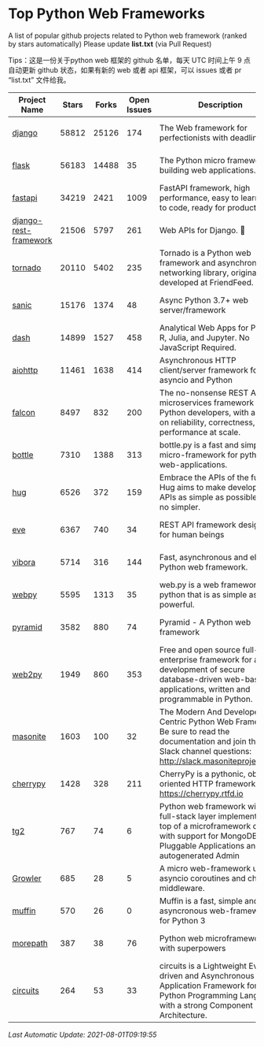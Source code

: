 # Top Python Web Frameworks
A list of popular github projects related to Python web framework (ranked by stars automatically)
Please update **list.txt** (via Pull Request)

Tips：这是一份关于python web 框架的 github 名单，每天 UTC 时间上午 9 点自动更新 github 状态，如果有新的 web 或者 api 框架，可以 issues 或者 pr “list.txt” 文件给我。

| Project Name | Stars | Forks | Open Issues | Description | Last Commit |
| ------------ | ----- | ----- | ----------- | ----------- | ----------- |
| [django](https://github.com/django/django) | 58812 | 25126 | 174 | The Web framework for perfectionists with deadlines. | 2021-07-30 18:34:50 |
| [flask](https://github.com/pallets/flask) | 56183 | 14488 | 35 | The Python micro framework for building web applications. | 2021-08-01 08:51:44 |
| [fastapi](https://github.com/tiangolo/fastapi) | 34219 | 2421 | 1009 | FastAPI framework, high performance, easy to learn, fast to code, ready for production | 2021-07-29 21:03:57 |
| [django-rest-framework](https://github.com/encode/django-rest-framework) | 21506 | 5797 | 261 | Web APIs for Django. 🎸 | 2021-07-01 14:04:44 |
| [tornado](https://github.com/tornadoweb/tornado) | 20110 | 5402 | 235 | Tornado is a Python web framework and asynchronous networking library, originally developed at FriendFeed. | 2021-07-09 18:05:14 |
| [sanic](https://github.com/sanic-org/sanic) | 15176 | 1374 | 48 | Async Python 3.7+ web server/framework | Build fast. Run fast. | 2021-07-28 09:12:30 |
| [dash](https://github.com/plotly/dash) | 14899 | 1527 | 458 | Analytical Web Apps for Python, R, Julia, and Jupyter. No JavaScript Required. | 2021-07-28 19:24:14 |
| [aiohttp](https://github.com/aio-libs/aiohttp) | 11461 | 1638 | 414 | Asynchronous HTTP client/server framework for asyncio and Python | 2021-07-28 12:09:06 |
| [falcon](https://github.com/falconry/falcon) | 8497 | 832 | 200 | The no-nonsense REST API and microservices framework for Python developers, with a focus on reliability, correctness, and performance at scale. | 2021-07-27 07:32:38 |
| [bottle](https://github.com/bottlepy/bottle) | 7310 | 1388 | 313 | bottle.py is a fast and simple micro-framework for python web-applications. | 2021-07-07 11:39:42 |
| [hug](https://github.com/hugapi/hug) | 6526 | 372 | 159 | Embrace the APIs of the future. Hug aims to make developing APIs as simple as possible, but no simpler. | 2020-08-10 05:07:26 |
| [eve](https://github.com/pyeve/eve) | 6367 | 740 | 34 | REST API framework designed for human beings | 2021-03-14 16:47:07 |
| [vibora](https://github.com/vibora-io/vibora) | 5714 | 316 | 144 | Fast, asynchronous and elegant Python web framework. | 2019-02-11 10:54:12 |
| [webpy](https://github.com/webpy/webpy) | 5595 | 1313 | 35 | web.py is a web framework for python that is as simple as it is powerful.  | 2021-03-03 00:03:19 |
| [pyramid](https://github.com/Pylons/pyramid) | 3582 | 880 | 74 | Pyramid - A Python web framework | 2021-03-15 06:21:30 |
| [web2py](https://github.com/web2py/web2py) | 1949 | 860 | 353 | Free and open source full-stack enterprise framework for agile development of secure database-driven web-based applications, written and programmable in Python. | 2021-06-26 20:08:50 |
| [masonite](https://github.com/MasoniteFramework/masonite) | 1603 | 100 | 32 | The Modern And Developer Centric Python Web Framework. Be sure to read the documentation and join the Slack channel questions: http://slack.masoniteproject.com | 2021-07-25 17:04:00 |
| [cherrypy](https://github.com/cherrypy/cherrypy) | 1428 | 328 | 211 | CherryPy is a pythonic, object-oriented HTTP framework.      https://cherrypy.rtfd.io | 2021-07-18 02:23:45 |
| [tg2](https://github.com/TurboGears/tg2) | 767 | 74 | 6 | Python web framework with full-stack layer implemented on top of a microframework core with support for MongoDB, Pluggable Applications and autogenerated Admin | 2021-05-26 09:26:31 |
| [Growler](https://github.com/pyGrowler/Growler) | 685 | 28 | 5 | A micro web-framework using asyncio coroutines and chained middleware. | 2020-03-08 07:51:41 |
| [muffin](https://github.com/klen/muffin) | 570 | 26 | 0 | Muffin is a fast, simple and asyncronous web-framework for Python 3 | 2021-07-09 10:49:44 |
| [morepath](https://github.com/morepath/morepath) | 387 | 38 | 76 | Python web microframework with superpowers | 2021-04-18 14:33:02 |
| [circuits](https://github.com/circuits/circuits) | 264 | 53 | 33 | circuits is a Lightweight Event driven and Asynchronous Application Framework for the Python Programming Language with a strong Component Architecture. | 2021-07-11 12:25:47 |

*Last Automatic Update: 2021-08-01T09:19:55*
